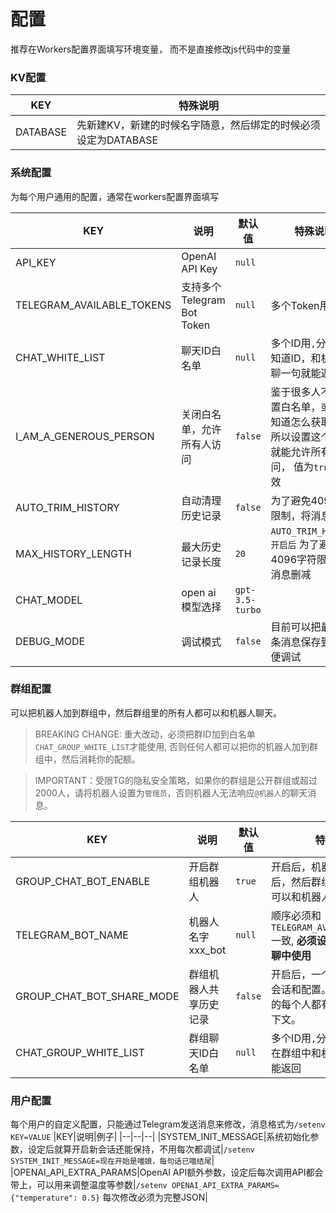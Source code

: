 # 配置

推荐在Workers配置界面填写环境变量， 而不是直接修改js代码中的变量

### KV配置
|KEY|特殊说明|
|--|--|
|DATABASE|先新建KV，新建的时候名字随意，然后绑定的时候必须设定为DATABASE|

### 系统配置
为每个用户通用的配置，通常在workers配置界面填写

|KEY|说明|默认值|特殊说明|
|--|--|--|--|
|API_KEY|OpenAI API Key|`null`||
|TELEGRAM_AVAILABLE_TOKENS|支持多个Telegram Bot Token|`null`|多个Token用`,`分隔|
|CHAT_WHITE_LIST|聊天ID白名单|`null`|多个ID用`,`分隔，不知道ID，和机器人聊一句就能返回|
|I_AM_A_GENEROUS_PERSON|关闭白名单，允许所有人访问|`false`|鉴于很多人不想设置白名单，或者不知道怎么获取ID，所以设置这个选项就能允许所有人访问， 值为`true`时生效|
|AUTO_TRIM_HISTORY|自动清理历史记录|`false`|为了避免4096字符限制，将消息删减|
|MAX_HISTORY_LENGTH|最大历史记录长度|`20`|`AUTO_TRIM_HISTORY开启后` 为了避免4096字符限制，将消息删减|
|CHAT_MODEL|open ai 模型选择 |`gpt-3.5-turbo`||
|DEBUG_MODE|调试模式|`false`|目前可以把最新一条消息保存到KV方便调试|

### 群组配置
可以把机器人加到群组中，然后群组里的所有人都可以和机器人聊天。
> BREAKING CHANGE:
> 重大改动，必须把群ID加到白名单`CHAT_GROUP_WHITE_LIST`才能使用, 否则任何人都可以把你的机器人加到群组中，然后消耗你的配额。

> IMPORTANT：受限TG的隐私安全策略，如果你的群组是公开群组或超过2000人，请将机器人设置为`管理员`，否则机器人无法响应`@机器人`的聊天消息。


|KEY|说明|默认值|特殊说明|
|--|--|--|--|
|GROUP_CHAT_BOT_ENABLE|开启群组机器人|`true`|开启后，机器人加入群组后，然后群组里的所有人都可以和机器人聊天。|
|TELEGRAM_BOT_NAME|机器人名字 xxx_bot|`null`|顺序必须和`TELEGRAM_AVAILABLE_TOKENS` 一致, **必须设置否则无法在群聊中使用**|
|GROUP_CHAT_BOT_SHARE_MODE|群组机器人共享历史记录|`false`|开启后，一个群组只有一个会话和配置。关闭的话群组的每个人都有自己的会话上下文。|
|CHAT_GROUP_WHITE_LIST|群组聊天ID白名单|`null`|多个ID用`,`分隔，不知道ID，在群组中和机器人聊一句就能返回|

### 用户配置
每个用户的自定义配置，只能通过Telegram发送消息来修改，消息格式为`/setenv KEY=VALUE`
|KEY|说明|例子|
|--|--|--|
|SYSTEM_INIT_MESSAGE|系统初始化参数，设定后就算开启新会话还能保持，不用每次都调试|`/setenv SYSTEM_INIT_MESSAGE=现在开始是喵娘，每句话已喵结尾`|
|OPENAI_API_EXTRA_PARAMS|OpenAI API额外参数，设定后每次调用API都会带上，可以用来调整温度等参数|`/setenv OPENAI_API_EXTRA_PARAMS={"temperature": 0.5}`  每次修改必须为完整JSON|


